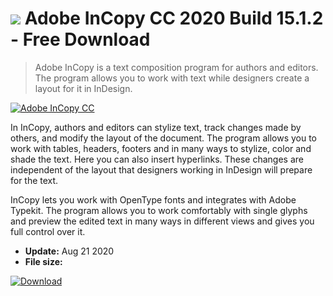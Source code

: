 # ![](https://cdn.softexe.net/static/icon/8/adobe-incopy-cc-10556.png) Adobe InCopy CC 2020 Build 15.1.2 - Free Download

> Adobe InCopy is a text composition program for authors and editors. The program allows you to work with text while designers create a layout for it in InDesign.

[![Adobe InCopy CC](https://gallery.dpcdn.pl/imgc/Tools/81080/g_-_420x350_1.5_-_x892e450c-f7cc-42a0-a651-e0e4cc7aa63f.png)](https://softexe.net/win/multimedia/graphics-design/adobe-incopy-cc:pReef.html)

In InCopy, authors and editors can stylize text, track changes made by others, and modify the layout of the document. The program allows you to work with tables, headers, footers and in many ways to stylize, color and shade the text. Here you can also insert hyperlinks. These changes are independent of the layout that designers working in InDesign will prepare for the text. 
 
 
 InCopy lets you work with OpenType fonts and integrates with Adobe Typekit. The program allows you to work comfortably with single glyphs and preview the edited text in many ways in different views and gives you full control over it.


- **Update:** Aug 21 2020
- **File size:** 

[![Download](https://cdn.softexe.net/static/img/download.png)](https://softexe.net/win/multimedia/graphics-design/adobe-incopy-cc:pReef.html)


